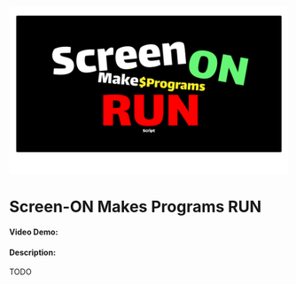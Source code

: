 ![alt text](https://github.com/wootkennziz/cs50-final-project/blob/main/logo.png?raw=true)

# Screen-ON Makes Programs RUN

#### Video Demo: <URL HERE>

#### Description:

TODO
